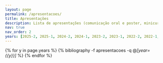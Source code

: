 ```yaml
---
layout: page
permalink: /apresentacoes/
title: Apresentações
description: Lista de apresentações (comunicação oral e poster, minicursos, oficinas e palestras) do professor Mario Lemes.
nav: true
nav_order: 2
years: [2025-2, 2025-1, 2024-2, 2024-1, 2023-2, 2023-1, 2022-2, 2022-1, 2021-2, 2021-1, 2020-2, 2020-1,2019-2, 2019-1, 2018-2, 2018-1, 2017-2, 2017-1, 2016-2, 2016-1, 2015-2, 2015-1, 2014-2, 2014-1, 2013-2]
---
```


<div class="publications">

{% for y in page.years  %}
  {% bibliography -f apresentacoes -q @*[year={{y}}]* %}
{% endfor %}

</div>